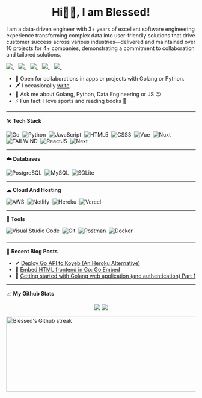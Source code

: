<h1 align='center'>Hi👋🏿, I am Blessed!</h1>
<p>I am a data-driven engineer with 3+ years of excellent software engineering experience transforming complex data into user-friendly
solutions that drive customer success across various industries—delivered and maintained over 10 projects for 4+ companies,
demonstrating a commitment to collaboration and tailored solutions.</p>

<p>
<a href="https://mblessed.tech">
  <img src="https://img.shields.io/badge/Website-FFFFFF.svg?&style=for-the-badge" />
</a>&nbsp;&nbsp;
<a href="https://twitter.com/sk1_ll3">
  <img src="https://img.shields.io/badge/twitter-%231DA1F2.svg?&style=for-the-badge&logo=twitter&logoColor=white" />
</a>&nbsp;&nbsp;
<a href="mailto:blessedmadukoma@gmail.com">
  <img src="https://img.shields.io/badge/gmail-%23D14836.svg?&style=for-the-badge&logo=gmail&logoColor=white" />
</a>&nbsp;&nbsp;
<a href="https://mblessed.hashnode.dev/">
  <img src="https://img.shields.io/badge/Hashnode-2962FF?style=for-the-badge&logo=hashnode&logoColor=white" />
</a>&nbsp;&nbsp;
<a href="https://www.linkedin.com/in/blessed-madukoma/">
  <img src="https://img.shields.io/badge/linkedin-%230077B5.svg?&style=for-the-badge&logo=linkedin&logoColor=white" />
</a>&nbsp;&nbsp;
<!-- <img src="https://gpvc.arturio.dev/blessedmadukoma"> -->
</p>

- 🤝 Open for collaborations in apps or projects with Golang or Python.
- 🖊 I occasionally <a href="https://mblessed.hashnode.dev/">write</a>.
- 💬 Ask me about Golang, Python, Data Engineering or JS 😉
- ⚡ Fun fact: I love sports and reading books 🤩

---

🛠 <b>Tech Stack</b>

![Go](https://img.shields.io/badge/-Golang-29BEB0?style=for-the-badge&logo=go&logoColor=white)&nbsp;
![Python](https://img.shields.io/badge/Python-3670A0?style=for-the-badge&logo=python&logoColor=FFD43B)&nbsp;
![JavaScript](https://img.shields.io/badge/-JavaScript-323330?style=for-the-badge&logo=javascript)&nbsp;
![HTML5](https://img.shields.io/badge/html5-%23E34F26.svg?style=for-the-badge&logo=html5&logoColor=white)&nbsp;
![CSS3](https://img.shields.io/badge/css3-%231572B6.svg?style=for-the-badge&logo=css3&logoColor=white)&nbsp;
![Vue](https://img.shields.io/badge/-Vue-35495E?style=for-the-badge&logo=vue.js)&nbsp;
![Nuxt](https://img.shields.io/badge/-Nuxt-35495E?style=for-the-badge&logo=nuxt.js)&nbsp;
![TAILWIND](https://img.shields.io/badge/tailwind-%231552B9.svg?style=for-the-badge&logo=tailwindcss&logoColor=white)&nbsp;
![ReactJS](https://img.shields.io/badge/-react.JS-323330?style=for-the-badge&logo=react)&nbsp;
![Next](https://img.shields.io/badge/-Next.JS-35495E?style=for-the-badge&logo=next.js)&nbsp;
<!-- ![Flask](https://img.shields.io/badge/Flask-%23000.svg?style=for-the-badge&logo=flask)&nbsp; -->

---
<b>☁️ Databases</b>

![PostgreSQL](https://img.shields.io/badge/postgresql-blue.svg?style=for-the-badge&logo=postgresql&logoColor=white)&nbsp;
![MySQL](https://img.shields.io/badge/mysql-00758F.svg?style=for-the-badge&logo=mysql&logoColor=F19011)&nbsp;
![SQLite](https://img.shields.io/badge/sqlite-%2307405e.svg?style=for-the-badge&logo=sqlite)&nbsp;

---
**☁ Cloud And Hosting**

![AWS](https://img.shields.io/badge/AWS-323330?style=for-the-badge&logo=amazonwebservices&logoColor=FF9900)&nbsp;
![Netlify](https://img.shields.io/badge/netlify-%23000000.svg?style=for-the-badge&logo=netlify&logoColor=#00C7B7)&nbsp;
![Heroku](https://img.shields.io/badge/heroku-%23430098.svg?style=for-the-badge&logo=heroku&logoColor=white)&nbsp;
![Vercel](https://img.shields.io/badge/vercel-323330?style=for-the-badge&logo=vercel&logoColor=#00C7B7)&nbsp;

---
**🧰 Tools**

![Visual Studio Code](https://img.shields.io/badge/VS%20Code-05122A?style=for-the-badge&logo=visual-studio-code&logoColor=007ACC)&nbsp;
![Git](https://img.shields.io/badge/-Git-05122A?style=for-the-badge&logo=git)&nbsp;
![Postman](https://img.shields.io/badge/Postman-FF6C37?style=for-the-badge&logo=postman&logoColor=white)&nbsp;
![Docker](https://img.shields.io/badge/Docker-2496ED?style=for-the-badge&logo=docker&logoColor=white)&nbsp;
###
---
📖 <b>Recent Blog Posts</b>

- ✔ <a href="https://blog.mblessed.tech/deploy-go-api-to-koyeb">Deploy Go API to Koyeb (An Heroku Alternative)</a>
- 🔬 <a href="https://mblessed.hashnode.dev/go-embed-embed-your-frontendhtml-in-golang">Embed HTML frontend in Go: Go Embed</a>
- 🔗 <a href="https://mblessed.hashnode.dev/getting-started-with-golang-web-application-and-authentication-part-1">Getting started with Golang web application (and authentication) Part 1</a>
<!-- - 🧫 <a href="https://o-ifeanyi.hashnode.dev/writing-integration-test-in-flutter">Writing Integration Test In Flutter</a>  
- 🔬 <a href="https://o-ifeanyi.hashnode.dev/writing-widget-test-in-flutter">Writing Widget Test In Flutter</a>  
- 🧪 <a href="https://o-ifeanyi.hashnode.dev/writing-unit-test-in-flutter-with-mockito">Writing Unit Test In Flutter With Mockito</a> -->

---

📈 <b>My Github Stats</b>

<p align = "center">
  <img src = "https://github-readme-stats.vercel.app/api?username=blessedmadukoma&show_icons=true&theme=tokyonight&line_height=40">
  <img src = "https://github-readme-stats.vercel.app/api/top-langs/?username=blessedmadukoma&hide=css,java,php,blade,shell,dockerfile,html&theme=tokyonight">
</p>

<!-- My GitHub streaks -->
<img height=200 width=800 align="center" src="https://github-readme-streak-stats.herokuapp.com/?user=blessedmadukoma&theme=highcontrast" alt="Blessed's Github streak" />
</a>

